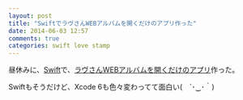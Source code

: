 ```yaml
---
layout: post
title: "SwiftでラヴさんWEBアルバムを開くだけのアプリ作った"
date: 2014-06-03 12:57
comments: true
categories: swift love stamp
---
```


昼休みに、[Swift](https://developer.apple.com/swift/)で、[ラヴさんWEBアルバムを開くだけのアプリ](https://github.com/mono0926/SwiftSample)作った。

Swiftもそうだけど、Xcode 6も色々変わってて面白い(　´･‿･｀)